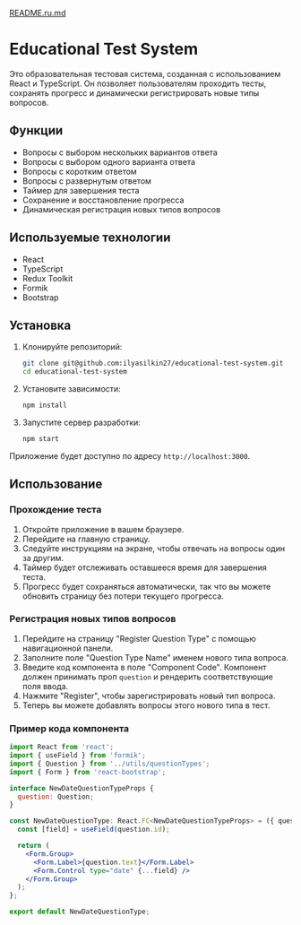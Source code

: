 [README.ru.md](./README.ru.md)

# Educational Test System

Это образовательная тестовая система, созданная с использованием React и TypeScript. Он позволяет пользователям проходить тесты, сохранять прогресс и динамически регистрировать новые типы вопросов.

## Функции

- Вопросы с выбором нескольких вариантов ответа
- Вопросы с выбором одного варианта ответа
- Вопросы с коротким ответом
- Вопросы с развернутым ответом
- Таймер для завершения теста
- Сохранение и восстановление прогресса
- Динамическая регистрация новых типов вопросов

## Используемые технологии

- React
- TypeScript
- Redux Toolkit
- Formik
- Bootstrap

## Установка

1. Клонируйте репозиторий:
    ```sh
    git clone git@github.com:ilyasilkin27/educational-test-system.git
    cd educational-test-system
    ```

2. Установите зависимости:
    ```sh
    npm install
    ```

3. Запустите сервер разработки:
    ```sh
    npm start
    ```

Приложение будет доступно по адресу `http://localhost:3000`.

## Использование

### Прохождение теста

1. Откройте приложение в вашем браузере.
2. Перейдите на главную страницу.
3. Следуйте инструкциям на экране, чтобы отвечать на вопросы один за другим.
4. Таймер будет отслеживать оставшееся время для завершения теста.
5. Прогресс будет сохраняться автоматически, так что вы можете обновить страницу без потери текущего прогресса.

### Регистрация новых типов вопросов

1. Перейдите на страницу "Register Question Type" с помощью навигационной панели.
2. Заполните поле "Question Type Name" именем нового типа вопроса.
3. Введите код компонента в поле "Component Code". Компонент должен принимать проп `question` и рендерить соответствующие поля ввода.
4. Нажмите "Register", чтобы зарегистрировать новый тип вопроса.
5. Теперь вы можете добавлять вопросы этого нового типа в тест.

### Пример кода компонента

```jsx
import React from 'react';
import { useField } from 'formik';
import { Question } from '../utils/questionTypes';
import { Form } from 'react-bootstrap';

interface NewDateQuestionTypeProps {
  question: Question;
}

const NewDateQuestionType: React.FC<NewDateQuestionTypeProps> = ({ question }) => {
  const [field] = useField(question.id);

  return (
    <Form.Group>
      <Form.Label>{question.text}</Form.Label>
      <Form.Control type="date" {...field} />
    </Form.Group>
  );
};

export default NewDateQuestionType;
```